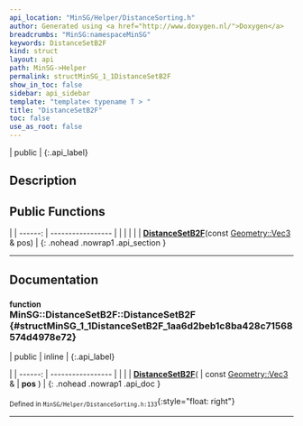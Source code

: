 ```yaml
---
api_location: "MinSG/Helper/DistanceSorting.h"
author: Generated using <a href="http://www.doxygen.nl/">Doxygen</a>
breadcrumbs: "MinSG:namespaceMinSG"
keywords: DistanceSetB2F
kind: struct
layout: api
path: MinSG->Helper
permalink: structMinSG_1_1DistanceSetB2F
show_in_toc: false
sidebar: api_sidebar
template: "template< typename T > "
title: "DistanceSetB2F"
toc: false
use_as_root: false
---
```


| public |
{:.api_label}

## Description





## Public Functions

|
| ------: | ----------------- |
|  | |
|  | **[DistanceSetB2F](#structMinSG_1_1DistanceSetB2F_1aa6d2beb1c8ba428c71568574d4978e72)**(const [Geometry::Vec3](namespaceGeometry#namespaceGeometry_1ab29e4544da9b15b5bf224cbf5b691313) & pos) |
{: .nohead .nowrap1 .api_section }


-------------------------------------------------------------------

## Documentation

### <small>function</small><br/> MinSG::DistanceSetB2F::DistanceSetB2F {#structMinSG_1_1DistanceSetB2F_1aa6d2beb1c8ba428c71568574d4978e72}

| public | inline |
{:.api_label}

|
| ------: | ----------------- |
|  |
|  **[DistanceSetB2F](#structMinSG_1_1DistanceSetB2F_1aa6d2beb1c8ba428c71568574d4978e72)**( | const [Geometry::Vec3](namespaceGeometry#namespaceGeometry_1ab29e4544da9b15b5bf224cbf5b691313) & | **pos** ) |
{: .nohead .nowrap1 .api_doc }





<sub>Defined in `MinSG/Helper/DistanceSorting.h:133`</sub>{:style="float: right"}

-------------------------------------------------------------------

